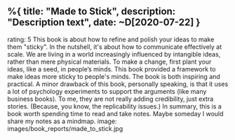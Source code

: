 %{
  title: "Made to Stick",
  description: "Description text",
  date: ~D[2020-07-22]
}
---

rating: 5
This book is about how to refine and polish your ideas to make them "sticky". In the nutshell, it's about how to communicate effectively at scale. We are living in a world increasingly influenced by intangible ideas, rather than mere physical materials. To make a change, first plant your ideas, like a seed, in people’s minds. This book provided a framework to make ideas more sticky to people's minds. The book is both inspiring and practical.
A minor drawback of this book, personally speaking, is that it uses a lot of psychology experiments to support the arguments (like many business books). To me, they are not really adding credibility, just extra stories. (Because, you know, the replicability issues.)
In summary, this is a book worth spending time to read and take notes. Maybe someday I would share my notes as a mindmap. 
image: images/book_reports/made_to_stick.jpg
